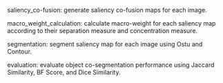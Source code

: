 saliency_co-fusion: generate saliency co-fusion maps for each image.

macro_weight_calculation: calculate macro-weight for each saliency map according to their separation measure and concentration measure.

segmentation: segment saliency map for each image using Ostu and Contour.

evaluation: evaluate object co-segmentation performance using Jaccard Similarity, BF Score, and Dice Similarity.

